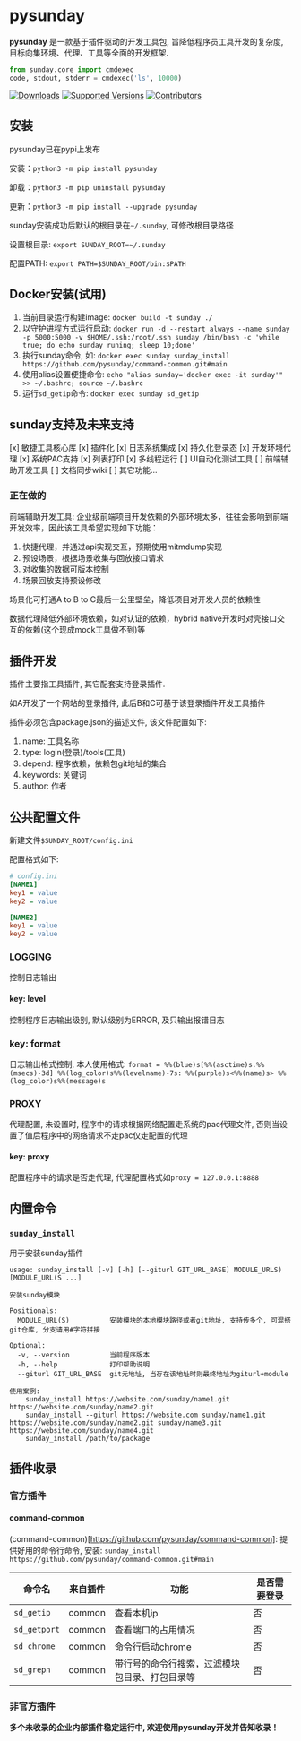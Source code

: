 # pysunday

**pysunday** 是一款基于插件驱动的开发工具包, 旨降低程序员工具开发的复杂度, 目标向集环境、代理、工具等全面的开发框架.

```python
from sunday.core import cmdexec
code, stdout, stderr = cmdexec('ls', 10000)
```

[![Downloads](https://pepy.tech/badge/pysunday/month)](https://pepy.tech/project/pysunday)
[![Supported Versions](https://img.shields.io/pypi/pyversions/pysunday.svg)](https://pypi.org/project/pysunday)
[![Contributors](https://img.shields.io/github/contributors/pysunday/pysunday.svg)](https://github.com/pysunday/pysunday/graphs/contributors)

## 安装

pysunday已在pypi上发布

安装：`python3 -m pip install pysunday`

卸载：`python3 -m pip uninstall pysunday`

更新：`python3 -m pip install --upgrade pysunday`

sunday安装成功后默认的根目录在`~/.sunday`, 可修改根目录路径

设置根目录: `export SUNDAY_ROOT=~/.sunday`

配置PATH: `export PATH=$SUNDAY_ROOT/bin:$PATH`

## Docker安装(试用)

1. 当前目录运行构建image: `docker build -t sunday ./`
2. 以守护进程方式运行启动: `docker run -d --restart always --name sunday -p 5000:5000 -v $HOME/.ssh:/root/.ssh sunday /bin/bash -c 'while true; do echo sunday runing; sleep 10;done'`
3. 执行sunday命令, 如: `docker exec sunday sunday_install https://github.com/pysunday/command-common.git#main`
4. 使用alias设置便捷命令: `echo "alias sunday='docker exec -it sunday'" >> ~/.bashrc; source ~/.bashrc`
5. 运行`sd_getip`命令: `docker exec sunday sd_getip`

## sunday支持及未来支持

[x] 敏捷工具核心库
[x] 插件化
[x] 日志系统集成
[x] 持久化登录态
[x] 开发环境代理
[x] 系统PAC支持
[x] 列表打印
[x] 多线程运行
[ ] UI自动化测试工具
[ ] 前端辅助开发工具
[ ] 文档同步wiki
[ ] 其它功能...

### 正在做的

前端辅助开发工具: 企业级前端项目开发依赖的外部环境太多，往往会影响到前端开发效率，因此该工具希望实现如下功能：

1. 快捷代理，并通过api实现交互，预期使用mitmdump实现
2. 预设场景，根据场景收集与回放接口请求
3. 对收集的数据可版本控制
4. 场景回放支持预设修改

场景化可打通A to B to C最后一公里壁垒，降低项目对开发人员的依赖性

数据代理降低外部环境依赖，如对认证的依赖，hybrid native开发时对壳接口交互的依赖(这个现成mock工具做不到)等

## 插件开发

插件主要指工具插件, 其它配套支持登录插件.

如A开发了一个网站的登录插件, 此后B和C可基于该登录插件开发工具插件

插件必须包含package.json的描述文件, 该文件配置如下:

1. name: 工具名称
2. type: login(登录)/tools(工具)
3. depend: 程序依赖，依赖包git地址的集合
4. keywords: 关键词
5. author: 作者

## 公共配置文件

新建文件`$SUNDAY_ROOT/config.ini`

配置格式如下:

```ini
# config.ini
[NAME1]
key1 = value
key2 = value

[NAME2]
key1 = value
key2 = value
```

### LOGGING

控制日志输出

#### key: level

控制程序日志输出级别, 默认级别为ERROR, 及只输出报错日志

### key: format

日志输出格式控制, 本人使用格式: `format = %%(blue)s[%%(asctime)s.%%(msecs)-3d] %%(log_color)s%%(levelname)-7s: %%(purple)s<%%(name)s> %%(log_color)s%%(message)s`

### PROXY

代理配置, 未设置时, 程序中的请求根据网络配置走系统的pac代理文件, 否则当设置了值后程序中的网络请求不走pac仅走配置的代理

#### key: proxy

配置程序中的请求是否走代理, 代理配置格式如`proxy = 127.0.0.1:8888`

## 内置命令

### `sunday_install`

用于安装sunday插件

```console
usage: sunday_install [-v] [-h] [--giturl GIT_URL_BASE] MODULE_URLS) [MODULE_URL(S ...]

安装sunday模块

Positionals:
  MODULE_URL(S)          安装模块的本地模块路径或者git地址, 支持传多个, 可混搭git仓库, 分支请用#字符拼接

Optional:
  -v, --version          当前程序版本
  -h, --help             打印帮助说明
  --giturl GIT_URL_BASE  git元地址, 当存在该地址时则最终地址为giturl+module

使用案例:
    sunday_install https://website.com/sunday/name1.git https://website.com/sunday/name2.git
    sunday_install --giturl https://website.com sunday/name1.git https://website.com/sunday/name2.git sunday/name3.git https://website.com/sunday/name4.git
    sunday_install /path/to/package
```

## 插件收录

### 官方插件

#### command-common

(command-common)[https://github.com/pysunday/command-common]: 提供好用的命令行命令, 安装: `sunday_install https://github.com/pysunday/command-common.git#main`

命令名 | 来自插件 | 功能 | 是否需要登录
------ | -------- | ---- | ------------
`sd_getip` | common | 查看本机ip | 否
`sd_getport` | common | 查看端口的占用情况 | 否
`sd_chrome` | common | 命令行启动chrome | 否
`sd_grepn` | common | 带行号的命令行搜索，过滤模块包目录、打包目录等 | 否

### 非官方插件

**多个未收录的企业内部插件稳定运行中, 欢迎使用pysunday开发并告知收录！**

